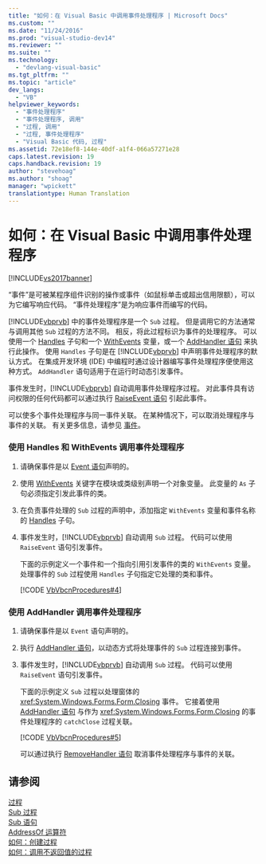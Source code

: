 ```yaml
---
title: "如何：在 Visual Basic 中调用事件处理程序 | Microsoft Docs"
ms.custom: ""
ms.date: "11/24/2016"
ms.prod: "visual-studio-dev14"
ms.reviewer: ""
ms.suite: ""
ms.technology: 
  - "devlang-visual-basic"
ms.tgt_pltfrm: ""
ms.topic: "article"
dev_langs: 
  - "VB"
helpviewer_keywords: 
  - "事件处理程序"
  - "事件处理程序, 调用"
  - "过程, 调用"
  - "过程, 事件处理程序"
  - "Visual Basic 代码, 过程"
ms.assetid: 72e18ef8-144e-40df-a1f4-066a57271e28
caps.latest.revision: 19
caps.handback.revision: 19
author: "stevehoag"
ms.author: "shoag"
manager: "wpickett"
translationtype: Human Translation
---
```

# 如何：在 Visual Basic 中调用事件处理程序
[!INCLUDE[vs2017banner](../../../../csharp/includes/vs2017banner.md)]

“事件”是可被某程序组件识别的操作或事件（如鼠标单击或超出信用限额），可以为它编写响应代码。  “事件处理程序”是为响应事件而编写的代码。  
  
 [!INCLUDE[vbprvb](../../../../csharp/programming-guide/concepts/linq/includes/vbprvb_md.md)] 中的事件处理程序是一个 `Sub` 过程。  但是调用它的方法通常与调用其他 `Sub` 过程的方法不同。  相反，将此过程标识为事件的处理程序。  可以使用一个 [Handles](../../../../visual-basic/language-reference/statements/handles-clause.md) 子句和一个 [WithEvents](../../../../visual-basic/language-reference/modifiers/withevents.md) 变量，或一个 [AddHandler 语句](../../../../visual-basic/language-reference/statements/addhandler-statement.md) 来执行此操作。  使用 `Handles` 子句是在 [!INCLUDE[vbprvb](../../../../csharp/programming-guide/concepts/linq/includes/vbprvb_md.md)] 中声明事件处理程序的默认方式。  在集成开发环境 \(IDE\) 中编程时通过设计器编写事件处理程序便使用这种方式。  `AddHandler` 语句适用于在运行时动态引发事件。  
  
 事件发生时，[!INCLUDE[vbprvb](../../../../csharp/programming-guide/concepts/linq/includes/vbprvb_md.md)] 自动调用事件处理程序过程。  对此事件具有访问权限的任何代码都可以通过执行 [RaiseEvent 语句](../../../../visual-basic/language-reference/statements/raiseevent-statement.md) 引起此事件。  
  
 可以使多个事件处理程序与同一事件关联。  在某种情况下，可以取消处理程序与事件的关联。  有关更多信息，请参见 [事件](../../../../visual-basic/programming-guide/language-features/events/events.md)。  
  
### 使用 Handles 和 WithEvents 调用事件处理程序  
  
1.  请确保事件是以 [Event 语句](../../../../visual-basic/language-reference/statements/event-statement.md)声明的。  
  
2.  使用 [WithEvents](../../../../visual-basic/language-reference/modifiers/withevents.md) 关键字在模块或类级别声明一个对象变量。  此变量的 `As` 子句必须指定引发此事件的类。  
  
3.  在负责事件处理的 `Sub` 过程的声明中，添加指定 `WithEvents` 变量和事件名称的 [Handles](../../../../visual-basic/language-reference/statements/handles-clause.md) 子句。  
  
4.  事件发生时，[!INCLUDE[vbprvb](../../../../csharp/programming-guide/concepts/linq/includes/vbprvb_md.md)] 自动调用 `Sub` 过程。  代码可以使用 `RaiseEvent` 语句引发事件。  
  
     下面的示例定义一个事件和一个指向引用引发事件的类的 `WithEvents` 变量。  处理事件的 `Sub` 过程使用 `Handles` 子句指定它处理的类和事件。  
  
     [!CODE [VbVbcnProcedures#4](../CodeSnippet/VS_Snippets_VBCSharp/VbVbcnProcedures#4)]  
  
### 使用 AddHandler 调用事件处理程序  
  
1.  请确保事件是以 `Event` 语句声明的。  
  
2.  执行 [AddHandler 语句](../../../../visual-basic/language-reference/statements/addhandler-statement.md)，以动态方式将处理事件的 `Sub` 过程连接到事件。  
  
3.  事件发生时，[!INCLUDE[vbprvb](../../../../csharp/programming-guide/concepts/linq/includes/vbprvb_md.md)] 自动调用 `Sub` 过程。  代码可以使用 `RaiseEvent` 语句引发事件。  
  
     下面的示例定义 `Sub` 过程以处理窗体的 <xref:System.Windows.Forms.Form.Closing> 事件。  它接着使用 [AddHandler 语句](../../../../visual-basic/language-reference/statements/addhandler-statement.md) 与作为 <xref:System.Windows.Forms.Form.Closing> 的事件处理程序的 `catchClose` 过程关联。  
  
     [!CODE [VbVbcnProcedures#5](../CodeSnippet/VS_Snippets_VBCSharp/VbVbcnProcedures#5)]  
  
     可以通过执行 [RemoveHandler 语句](../../../../visual-basic/language-reference/statements/removehandler-statement.md) 取消事件处理程序与事件的关联。  
  
## 请参阅  
 [过程](../../../../visual-basic/programming-guide/language-features/procedures/index.md)   
 [Sub 过程](../../../../visual-basic/programming-guide/language-features/procedures/sub-procedures.md)   
 [Sub 语句](../../../../visual-basic/language-reference/statements/sub-statement.md)   
 [AddressOf 运算符](../../../../visual-basic/language-reference/operators/addressof-operator.md)   
 [如何：创建过程](../../../../visual-basic/programming-guide/language-features/procedures/how-to-create-a-procedure.md)   
 [如何：调用不返回值的过程](../../../../visual-basic/programming-guide/language-features/procedures/how-to-call-a-procedure-that-does-not-return-a-value.md)